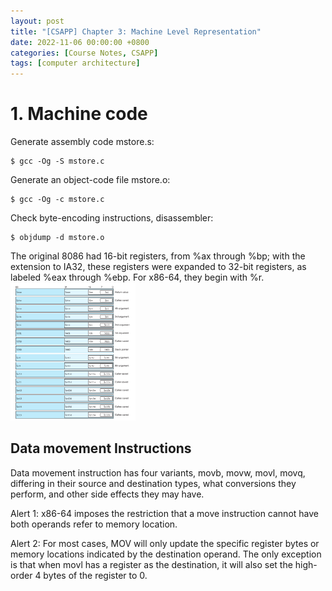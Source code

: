 ```yaml
---
layout: post
title: "[CSAPP] Chapter 3: Machine Level Representation"
date: 2022-11-06 00:00:00 +0800
categories: [Course Notes, CSAPP]
tags: [computer architecture]
---
```

# 1. Machine code
Generate assembly code mstore.s:
```
$ gcc -Og -S mstore.c
```

Generate an object-code file mstore.o:
```
$ gcc -Og -c mstore.c
```

Check byte-encoding instructions, disassembler:
```
$ objdump -d mstore.o
```


The original 8086 had 16-bit registers, from %ax through %bp; with the extension to IA32, these registers were expanded to 32-bit registers, as labeled %eax through %ebp. For x86-64, they begin with %r.
</br>
<img src="/assets/img/x86_64_integer_registers.png" alt="integer_register" width="200"/>
</br>

## Data movement Instructions
Data movement instruction has four variants, movb, movw, movl, movq, differing in their source and destination types, what conversions they perform, and other side effects they may have.

Alert 1: x86-64 imposes the restriction that a move instruction cannot have both operands refer to memory location. 

Alert 2: For most cases, MOV will only update the specific register bytes or memory locations indicated by the destination operand. The only exception is that when movl has a register as the destination, it will also set the high-order 4 bytes of the register to 0.


